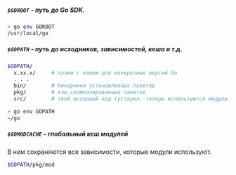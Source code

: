 
##### `$GOROOT` - путь до Go SDK.

```sh
> go env GOROOT
/usr/local/go
```


##### `$GOPATH` - путь до исходников, зависимостей, кеша и т.д.

```sh
$GOPATH/
  x.xx.x/     # папки с кешем для конкретных версий Go
  . . .
  bin/        # бинарники установленных пакетов
  pkg/        # кэш скомпилированных пакетов
  src/        # твой исходный код (устарел, теперь используются модули)
```

```sh
> go env GOPATH
~/go
```

##### `$GOMODCACHE` - глобальный кеш модулей

В нем сохраняются все зависимости, которые модули используют.

```sh
$GOPATH/pkg/mod
```